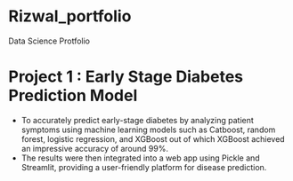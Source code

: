 # Rizwal_portfolio
Data Science Protfolio

# Project 1 : Early Stage Diabetes Prediction Model
* To accurately predict early-stage diabetes by analyzing patient symptoms using machine learning models such as Catboost, random forest, logistic regression, and XGBoost out of which XGBoost achieved an impressive accuracy of around 99%.
* The results were then integrated into a web app using Pickle and Streamlit, providing a user-friendly platform for disease prediction. 
